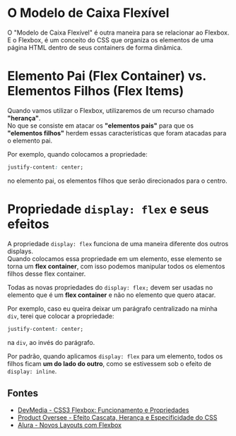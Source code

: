 # O Modelo de Caixa Flexível

O "Modelo de Caixa Flexível" é outra maneira para se relacionar ao Flexbox.  
E o Flexbox, é um conceito do CSS que organiza os elementos de uma página HTML dentro de seus containers de forma dinâmica.

# Elemento Pai (Flex Container) vs. Elementos Filhos (Flex Items)

Quando vamos utilizar o Flexbox, utilizaremos de um recurso chamado **"herança"**.  
No que se consiste em atacar os **"elementos pais"** para que os **"elementos filhos"** herdem essas características que foram atacadas para o elemento pai.  

Por exemplo, quando colocamos a propriedade:

```css
justify-content: center;
```

no elemento pai, os elementos filhos que serão direcionados para o centro.

# Propriedade `display: flex` e seus efeitos

A propriedade `display: flex` funciona de uma maneira diferente dos outros displays.  
Quando colocamos essa propriedade em um elemento, esse elemento se torna um **flex container**, com isso podemos manipular todos os elementos filhos desse flex container.  

Todas as novas propriedades do `display: flex;` devem ser usadas no elemento que é um **flex container** e não no elemento que quero atacar.  

Por exemplo, caso eu queira deixar um parágrafo centralizado na minha `div`, terei que colocar a propriedade:

```css
justify-content: center;
```

na `div`, ao invés do parágrafo.  

Por padrão, quando aplicamos `display: flex` para um elemento, todos os filhos ficam **um do lado do outro**, como se estivessem sob o efeito de `display: inline`.

## Fontes

- [DevMedia - CSS3 Flexbox: Funcionamento e Propriedades](https://www.devmedia.com.br/css3-flexbox-funcionamento-e-propriedades/29532)
- [Product Oversee - Efeito Cascata, Herança e Especificidade do CSS](https://productoversee.com/efeito-cascata-heranca-e-especificidade-do-css/)
- [Alura - Novos Layouts com Flexbox](https://www.alura.com.br/apostila-html-css-javascript/19CA-novos-layouts-com-flexbox) 

